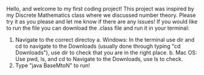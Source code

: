 Hello, and welcome to my first coding project!
This project was inspired by my Discrete Mathematics class where we discussed number theory.
Please try it as you please and let me know if there are any issues!
If you would like to run the file you can download the .class file and run it in your terminal:
 1. Navigate to the correct directoy 
    a. Windows: In the terminal use dir and cd to navigate to the Downloads (usually done through typing "cd Downloads"), use dir to check that you are in the right place.
    b. Mac OS: Use pwd, ls, and cd to Navigate to the Downloads, use ls to check.
2. Type "java BaseMtoN" to run!
